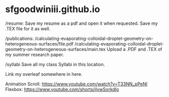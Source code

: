 # sfgoodwiniii.github.io

/resume:
  Save my resume as a pdf and open it when requested.
  Save my .TEX file for it as well.

/publications:
  /calculating-evaporating-colloidal-droplet-geometry-on-heterogeneous-surfaces/file.pdf
  /calculating-evaporating-colloidal-droplet-geometry-on-heterogeneous-surfaces/main.tex
    Upload a .PDF and .TEX of my summer research paper.

/syllabi
  Save all my class Syllabi in this location.



Link my overleaf somewhere in here.




Animation Scroll: https://www.youtube.com/watch?v=T33NN_pPeNI
Flexbox: https://www.youtube.com/shorts/jlvwSorkdIo